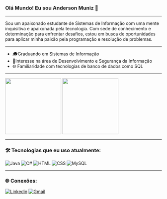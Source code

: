 ### Olá Mundo! Eu sou Anderson Muniz 👋
<hr>
Sou um apaixonado estudante de Sistemas de Informação com uma mente inquisitiva e apaixonada pela tecnologia. Com sede de conhecimento e determinação para enfrentar desafios, estou em busca de oportunidades para aplicar minha paixão pela programação e resolução de problemas.
<hr>
  <ul>
    <li>🎓Graduando em Sistemas de Informação</li>
    <li>🔎Interesse na área de Desenvolvimento e Segurança da Informação</li>
    <li>🌐 Familiaridade com tecnologias de banco de dados como SQL</li>
  </ul>
<hr>
  <div>
    <img height="180em" src="https://github-readme-stats.vercel.app/api?username=andersonmunizs&show_icons=true&theme=tokyonight"/>
    <img height="180em" src="https://github-readme-stats.vercel.app/api/top-langs/?username=zinumz&layout=compact&theme=tokyonight"/>
  </div>

<hr>

### 🛠️ Tecnologias que eu uso atualmente:
![Java](https://img.shields.io/badge/Java-ED8B00?style=for-the-badge&logo=openjdk&logoColor=white)
![C#](https://img.shields.io/badge/C%23-239120?style=for-the-badge&logo=c-sharp&logoColor=white)
![HTML](https://img.shields.io/badge/HTML-239120?style=for-the-badge&logo=html5&logoColor=white)
![CSS](https://img.shields.io/badge/CSS-239120?&style=for-the-badge&logo=css3&logoColor=white)
![MySQL](https://img.shields.io/badge/MySQL-00000F?style=for-the-badge&logo=mysql&logoColor=white)

<hr>

### 🌐 Conexões:
[![Linkedin](https://img.shields.io/badge/LinkedIn-0077B5?style=for-the-badge&logo=linkedin&logoColor=white)](https://www.linkedin.com/in/anderson-muniz-da-silva-957306249/)
[![Gmail](https://img.shields.io/badge/Gmail-D14836?style=for-the-badge&logo=gmail&logoColor=white)](mailto:anderson.muniz8@gmail.com)
